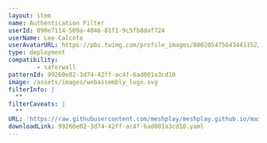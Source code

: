 ```yaml
---
layout: item
name: Authentication Filter
userId: 090e7114-509a-4046-81f1-9c5fb8daf724
userName: Lee Calcote
userAvatarURL: https://pbs.twimg.com/profile_images/880205475643441152/V_vhfnzb_400x400.jpg
type: deployment
compatibility: 
        - saferwall
patternId: 99260e02-3d74-42ff-ac4f-6ad001a3cd10
image: /assets/images/webassembly_logo.svg
filterInfo: |
  ""
filterCaveats: |
  ""
URL: 'https://raw.githubusercontent.com/meshplay/meshplay.github.io/master/catalog/99260e02-3d74-42ff-ac4f-6ad001a3cd10.yaml'
downloadLink: 99260e02-3d74-42ff-ac4f-6ad001a3cd10.yaml
---
```

